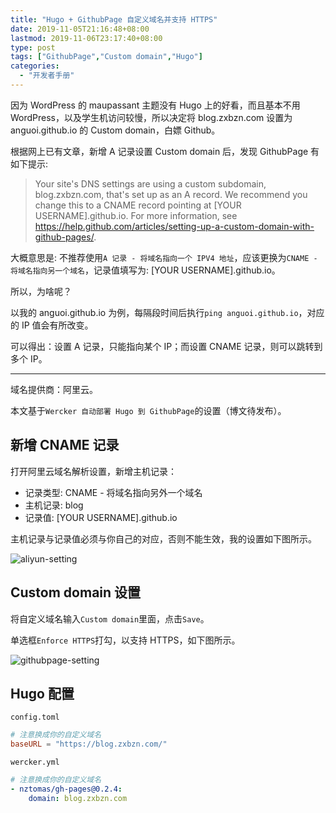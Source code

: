 ```yaml
---
title: "Hugo + GithubPage 自定义域名并支持 HTTPS"
date: 2019-11-05T21:16:48+08:00
lastmod: 2019-11-06T23:17:40+08:00
type: post
tags: ["GithubPage","Custom domain","Hugo"]
categories:
  - "开发者手册"
---
```

因为 WordPress 的 maupassant 主题没有 Hugo 上的好看，而且基本不用 WordPress，以及学生机访问较慢，所以决定将 blog.zxbzn.com 设置为 anguoi.github.io 的 Custom domain，白嫖 Github。

根据网上已有文章，新增 A 记录设置 Custom domain 后，发现 GithubPage 有如下提示:

> Your site's DNS settings are using a custom subdomain, blog.zxbzn.com, that's set up as an A record. We recommend you change this to a CNAME record pointing at [YOUR USERNAME].github.io. For more information, see https://help.github.com/articles/setting-up-a-custom-domain-with-github-pages/.

大概意思是: 不推荐使用`A 记录 - 将域名指向一个 IPV4 地址`，应该更换为`CNAME - 将域名指向另一个域名`，记录值填写为: [YOUR USERNAME].github.io。

所以，为啥呢？

以我的 anguoi.github.io 为例，每隔段时间后执行`ping anguoi.github.io`，对应的 IP 值会有所改变。

可以得出：设置 A 记录，只能指向某个 IP；而设置 CNAME 记录，则可以跳转到多个 IP。

---

域名提供商：阿里云。

本文基于`Wercker 自动部署 Hugo 到 GithubPage`的设置（博文待发布）。

## 新增 CNAME 记录 
打开阿里云域名解析设置，新增主机记录：

- 记录类型: CNAME - 将域名指向另外一个域名
- 主机记录: blog
- 记录值: [YOUR USERNAME].github.io
  
主机记录与记录值必须与你自己的对应，否则不能生效，我的设置如下图所示。

![aliyun-setting](aliyun-setting.png)

## Custom domain 设置
将自定义域名输入`Custom domain`里面，点击`Save`。

单选框`Enforce HTTPS`打勾，以支持 HTTPS，如下图所示。

![githubpage-setting](githubpage-setting.png)

## Hugo 配置
`config.toml` 

```toml
# 注意换成你的自定义域名
baseURL = "https://blog.zxbzn.com/"
```

`wercker.yml`

```yml
# 注意换成你的自定义域名
- nztomas/gh-pages@0.2.4:
    domain: blog.zxbzn.com
```
